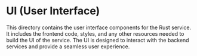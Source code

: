 # UI (User Interface)
This directory contains the user interface components for the Rust service. It includes the frontend code, styles, and any other resources needed to build the UI of the service. The UI is designed to interact with the backend services and provide a seamless user experience.
